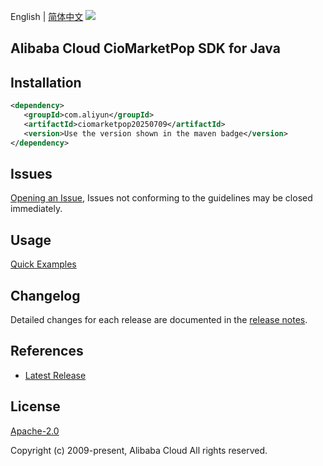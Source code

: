 English | [简体中文](README-CN.md)
![](https://aliyunsdk-pages.alicdn.com/icons/AlibabaCloud.svg)

## Alibaba Cloud CioMarketPop SDK for Java

## Installation

```xml
<dependency>
   <groupId>com.aliyun</groupId>
   <artifactId>ciomarketpop20250709</artifactId>
   <version>Use the version shown in the maven badge</version>
</dependency>
```

## Issues
[Opening an Issue](https://github.com/aliyun/alibabacloud-java-sdk/issues/new), Issues not conforming to the guidelines may be closed immediately.

## Usage
[Quick Examples](https://github.com/aliyun/alibabacloud-java-sdk/blob/master/docs/0-Examples-EN.md#quick-examples)

## Changelog
Detailed changes for each release are documented in the [release notes](./ChangeLog.txt).

## References
* [Latest Release](https://github.com/aliyun/alibabacloud-java-sdk/)

## License
[Apache-2.0](http://www.apache.org/licenses/LICENSE-2.0)

Copyright (c) 2009-present, Alibaba Cloud All rights reserved.